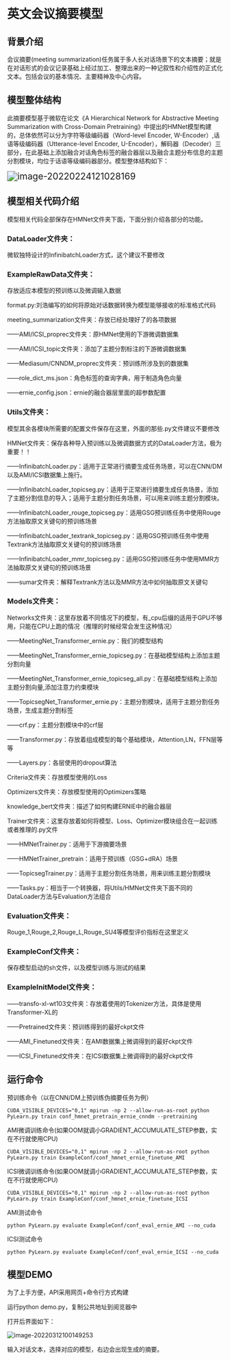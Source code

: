 # 英文会议摘要模型

## 背景介绍

会议摘要(meeting summarization)任务属于多人长对话场景下的文本摘要；就是在对话形式的会议记录基础上经过加工、整理出来的一种记叙性和介绍性的正式化文本。包括会议的基本情况、主要精神及中心内容。

## 模型整体结构

此摘要模型基于微软在论文《A Hierarchical Network for Abstractive Meeting Summarization with Cross-Domain Pretraining》中提出的HMNet模型构建的，总体依然可以分为字符等级编码器（Word-level Encoder, W-Encoder）,话语等级编码器（Utterance-level Encoder, U-Encoder），解码器（Decoder）三部分，在此基础上添加融合对话角色标签的融合器层以及融合主题分布信息的主题分割模块，均位于话语等级编码器部分。模型整体结构如下：

<img src="C:\Users\Administrator\AppData\Roaming\Typora\typora-user-images\image-20220224121028169.png" alt="image-20220224121028169" style="zoom:150%;" />

## 模型相关代码介绍

模型相关代码全部保存在HMNet文件夹下面，下面分别介绍各部分的功能。

### DataLoader文件夹：

微软独特设计的InfinibatchLoader方式，这个建议不要修改

### ExampleRawData文件夹：

存放适应本模型的预训练以及微调输入数据

format.py:刘浩编写的如何将原始对话数据转换为模型能够接收的标准格式代码

meeting_summarization文件夹：存放已经处理好了的各项数据

——AMI/ICSI_proprec文件夹：原HMNet使用的下游微调数据集

——AMI/ICSI_topic文件夹：添加了主题分割标注的下游微调数据集

——Mediasum/CNNDM_proprec文件夹：预训练所涉及到的数据集

——role_dict_ms.json：角色标签的查询字典，用于制造角色向量

——ernie_config.json：ernie的融合器层里面的超参数配置

### Utils文件夹：

模型其余各模块所需要的配置文件保存在这里，外面的那些.py文件建议不要修改

HMNet文件夹：保存各种导入预训练以及微调数据方式的DataLoader方法，极为重要！！

——InfinibatchLoader.py：适用于正常进行摘要生成任务场景，可以在CNN/DM以及AMI/ICSI数据集上施行。

——InfinibatchLoader_topicseg.py：适用于正常进行摘要生成任务场景，添加了主题分割信息的导入；适用于主题分割任务场景，可以用来训练主题分割模块。

——InfinibatchLoader_rouge_topicseg.py：适用GSG预训练任务中使用Rouge方法抽取原文关键句的预训练场景

——InfinibatchLoader_textrank_topicseg.py：适用GSG预训练任务中使用Textrank方法抽取原文关键句的预训练场景

——InfinibatchLoader_mmr_topicseg.py：适用GSG预训练任务中使用MMR方法抽取原文关键句的预训练场景

——sumar文件夹：解释Textrank方法以及MMR方法中如何抽取原文关键句

### Models文件夹：

Networks文件夹：这里存放着不同情况下的模型，有_cpu后缀的适用于GPU不够用，只能在CPU上跑的情况（推理的时候经常会发生这种情况）

——MeetingNet_Transformer_ernie.py：我们的模型结构

——MeetingNet_Transformer_ernie_topicseg.py：在基础模型结构上添加主题分割向量

——MeetingNet_Transformer_ernie_topicseg_all.py：在基础模型结构上添加主题分割向量,添加注意力约束模块

——TopicsegNet_Transformer_ernie.py：主题分割模块，适用于主题分割任务场景，生成主题分割标签

——crf.py：主题分割模块中的crf层

——Transformer.py：存放着组成模型的每个基础模块，Attention,LN，FFN层等等

——Layers.py：各层使用的dropout算法

Criteria文件夹：存放模型使用的Loss

Optimizers文件夹：存放模型使用的Optimizers策略

knowledge_bert文件夹：描述了如何构建ERNIE中的融合器层

Trainer文件夹：这里存放着如何将模型、Loss、Optimizer模块组合在一起训练或者推理的.py文件

——HMNetTrainer.py：适用于下游摘要场景

——HMNetTrainer_pretrain：适用于预训练（GSG+dRA）场景

——TopicsegTrainer.py：适用于主题分割任务场景，用来训练主题分割模块

——Tasks.py：相当于一个转换器，将Utils/HMNet文件夹下面不同的DataLoader方法与Evaluation方法组合

### Evaluation文件夹：

Rouge_1,Rouge_2,Rouge_L,Rouge_SU4等模型评价指标在这里定义

### ExampleConf文件夹：

保存模型启动的sh文件，以及模型训练与测试的结果

### ExampleInitModel文件夹：

——transfo-xl-wt103文件夹：存放着使用的Tokenizer方法，具体是使用Transformer-XL的

——Pretrained文件夹：预训练得到的最好ckpt文件

——AMI_Finetuned文件夹：在AMI数据集上微调得到的最好ckpt文件

——ICSI_Finetuned文件夹：在ICSI数据集上微调得到的最好ckpt文件

## 运行命令

预训练命令（以在CNN/DM上预训练伪摘要任务为例）

```
CUDA_VISIBLE_DEVICES="0,1" mpirun -np 2 --allow-run-as-root python PyLearn.py train conf_hmnet_pretrain_ernie_cnndm --pretraining
```

AMI微调训练命令(如果OOM就调小GRADIENT_ACCUMULATE_STEP参数，实在不行就使用CPU)

```
CUDA_VISIBLE_DEVICES="0,1" mpirun -np 2 --allow-run-as-root python PyLearn.py train ExampleConf/conf_hmnet_ernie_finetune_AMI
```

ICSI微调训练命令(如果OOM就调小GRADIENT_ACCUMULATE_STEP参数，实在不行就使用CPU)

```
CUDA_VISIBLE_DEVICES="0,1" mpirun -np 2 --allow-run-as-root python PyLearn.py train ExampleConf/conf_hmnet_ernie_finetune_ICSI
```

AMI测试命令

```
python PyLearn.py evaluate ExampleConf/conf_eval_ernie_AMI --no_cuda
```

ICSI测试命令

```
python PyLearn.py evaluate ExampleConf/conf_eval_ernie_ICSI --no_cuda
```

## 模型DEMO

为了上手方便，API采用网页+命令行方式构建

运行python demo.py，复制公共地址到阅览器中

打开后界面如下：

![image-20220312100149253](C:\Users\Administrator\AppData\Roaming\Typora\typora-user-images\image-20220312100149253.png)

输入对话文本，选择对应的模型，右边会出现生成的摘要。

